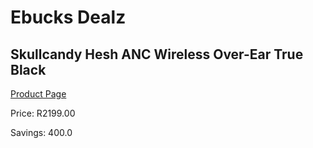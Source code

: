 
# Ebucks Dealz
## Skullcandy Hesh ANC Wireless Over-Ear True Black
[Product Page](https://www.ebucks.com/web/shop/productSelected.do?prodId=1179025267&catId=1048640943)

Price: R2199.00

Savings: 400.0


	
